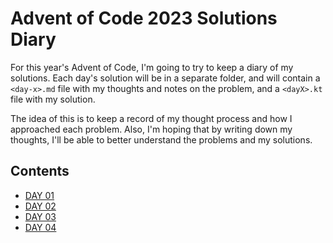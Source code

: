 # Advent of Code 2023 Solutions Diary
For this year's Advent of Code, I'm going to try to keep a diary of my solutions. 
Each day's solution will be in a separate folder, and will contain a `<day-x>.md` file
with my thoughts and notes on the problem, and a `<dayX>.kt` file with my solution.

The idea of this is to keep a record of my thought process and how I approached each problem. Also, 
I'm hoping that by writing down my thoughts, I'll be able to better understand the problems and my solutions.


## Contents

- [DAY 01](./day01/dayone.md)
- [DAY 02](./day02/daytwo.md)
- [DAY 03](./day03/daythree.md)
- [DAY 04](./day04/dayfour.md)
